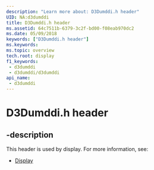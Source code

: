 ```yaml
---
description: "Learn more about: D3Dumddi.h header"
UID: NA:d3dumddi
title: D3Dumddi.h header
ms.assetid: 64c7511b-6379-3c2f-bd00-f08eab970dc2
ms.date: 05/09/2018
keywords: ["D3Dumddi.h header"]
ms.keywords: 
ms.topic: overview
tech.root: display
f1_keywords:
 - d3dumddi
 - d3dumddi/d3dumddi
api_name:
 - d3dumddi
---
```


# D3Dumddi.h header


## -description

This header is used by display. For more information, see:

- [Display](../_display/index.md)


